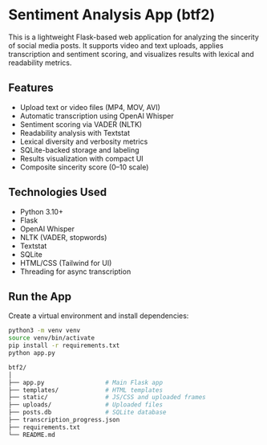 # Sentiment Analysis App (btf2)

This is a lightweight Flask-based web application for analyzing the sincerity of social media posts. It supports video and text uploads, applies transcription and sentiment scoring, and visualizes results with lexical and readability metrics.

## Features

- Upload text or video files (MP4, MOV, AVI)
- Automatic transcription using OpenAI Whisper
- Sentiment scoring via VADER (NLTK)
- Readability analysis with Textstat
- Lexical diversity and verbosity metrics
- SQLite-backed storage and labeling
- Results visualization with compact UI
- Composite sincerity score (0–10 scale)

## Technologies Used

- Python 3.10+
- Flask
- OpenAI Whisper
- NLTK (VADER, stopwords)
- Textstat
- SQLite
- HTML/CSS (Tailwind for UI)
- Threading for async transcription

## Run the App

Create a virtual environment and install dependencies:

```bash
python3 -m venv venv
source venv/bin/activate
pip install -r requirements.txt
python app.py

btf2/
│
├── app.py                 # Main Flask app
├── templates/             # HTML templates
├── static/                # JS/CSS and uploaded frames
├── uploads/               # Uploaded files
├── posts.db               # SQLite database
├── transcription_progress.json
├── requirements.txt
└── README.md
